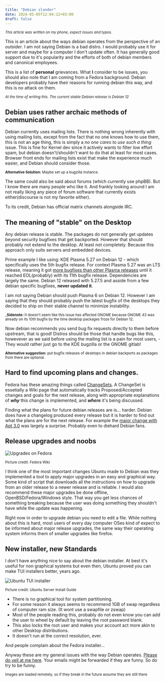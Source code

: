 ```yaml
---
title: "Debian slander"
date: 2024-05-05T12:04:12+03:00
draft: false
---
```


<small> *This article was written on my phone, expect issues and typos.* </small>

This is an article about the ways debian operates from the perspective of an _outsider_. I am not saying Debian is a bad distro. I would probably use it for server and maybe for a computer I don't update often. It has generally good support due to it's popularity and the efforts of both of debian members and canonical employees.

This is a list of **personal** grievances. What **I** consider to be issues, you should also note that I am coming from a Fedora background. Debian developers probably have their reasons for running debian this way, and this is no attack on them.

<small> *At the time of writing this. The current stable Debian release is Debian 12* </small>

## Debian uses rather archaic methods of communication

Debian currently uses mailing lists. There is nothing wrong inherently with using mailing lists, except from the fact that no one knows how to use them, this is not an age thing, this is simply a _no one cares to use such a thing_ issue. This is fine for Kernel dev since it actively wants to filter low effort spam, but debian doesn't/shouldn't want to do that at least for most cases. Browser front ends for mailing lists exist that make the experience much easier, and Debian should consider those. 

<small>**Alternative Solution:** Maybe set up a bugzilla instance.</small>

The same could also be said about forums (which currently use phpBB). But I know there are many people who like it. And frankly looking around I am not really liking any piece of forum software that currently exists either(discourse is not my favorite either).

To its credit, Debian has official matrix channels alongside IRC.

## The meaning of "stable" on the Desktop

Any debian release is stable. The packages do not generally get updates beyond security bugfixes that get backported. However that should probably not extend to the desktop. At least not completely. Because this approach only suits servers and embedded devices.

Prime example I like using: KDE Plasma 5.27 on Debian 12 - which specifically uses the 5th bugfix release. For context Plasma 5.27 was an LTS release, meaning it got [more bugfixes than other Plasma releases](https://community.kde.org/Schedules/Plasma_5#Support_status_by_Release_Series) until it reached EOL(probably) with its 11th bugfix release. Dependencies are largely the same. Debian 12 released with 5.27.5 and asside from a few debian specific bugfixes, **never updated it**.

I am not saying Debian should push Plasma 6 on Debian 12. However I am saying that they should probably push the latest bugfix of the desktops they decided to ship on their stable channel to minimize instability.

<small> _**Sidenote:** It doesn't seem like this issue has affected GNOME because GNOME 43 was already on its 10th bugfix by the time desktop packages froze for Debian 12.</small>

Now debian recommends you send bug fix requests directly to them before upstream, that is good! Distros should be those that handle bugs like this, howevever as we said before using the mailing list is a pain for most users, - They would rather just go to the KDE bugzilla or the GNOME gitlab!

<small> **Alternative suggestion:** put bugfix releases of desktops in debian backports as packages from there are optional. </small>

## Hard to find upcoming plans and changes. 

Fedora has these amazing things called [ChangeSets](https://fedoraproject.org/wiki/Releases/41/ChangeSets). A ChangeSet is essetially a Wiki page that automatically tracks Proposed/Accepted changes and goals for the next release, along with appropriate explanations of **_why_** this change is implemented, and **_where_** it's being discussed.

Finding what the plans for future debian releases are is... harder. Debian does have a changelog produced every release but it is harder to find out what the plans are for the next release. For example the [major change with Apt 3.0](https://www.phoronix.com/news/Debian-APT-2.9-Released) was largely a surprise. Probably even to diehard Debian fans.

## Release upgrades and noobs

![Upgrades on Fedora](https://docs.fedoraproject.org/en-US/quick-docs/_images/upgrade-gnome-software.png)
<div class="text-center"><small>Picture credit: Fedora Wiki</small></div>

I think one of the most important changes Ubuntu made to Debian was they implemented a tool to apply major upgrades in an easy and graphical way. Some kind of script that downloads all the instructions on how to upgrade from an older release to a newer release and is reliable.
I would also recommend these major upgrades be done offline, OpenBSD/Fedora/Windows style. That way you get less chances of something breaking because the user was doing something they shouldn't have while the update was happening.

Right now in order to upgrade debian you need to edit a file. While nothing about this is hard, most users of every day computer OSes kind of expect to be informed about major release upgrades, the same way their operating system informs them of smaller upgrades like firefox.

## New installer, new Standards

I don't have anything nice to say about the debian installer. At best it's useful for non graphical systems but even then, Ubuntu proved you can make TUI installers better, years ago.

![Ubuntu TUI installer](https://ubuntucommunity.s3.us-east-2.amazonaws.com/original/2X/e/e1d75e3584b6a3c23da39263fbf2f9ba6411de9a.png)
<div class="text-center"><small>Picture credit: Ubuntu Server Install Guide</small></div>

* There is no graphical tool for system partitioning. 
* For some reason it always seems to recommend 1GB of swap regardless of computer ram size. (It wont use a swapfile or zswap) 
* Most of the people reading this, probably do not even know you can add the user to wheel by default by leaving the root password blank. 
* This also locks the root user and makes your account act more akin to other Desktop distributions. 
* It doesn't run at the correct resolution, ever.

And people complain about the Fedora installer... 

Anyway these are my general issues with the way Debian operates. [Please do yell at me here](mailto:svin.mail.24@gmail.com). Your emails might be forwarded if they are funny. So do try to be funny.

<small>Images are loaded remotely, so if they break in the future assume they are still there</small>
